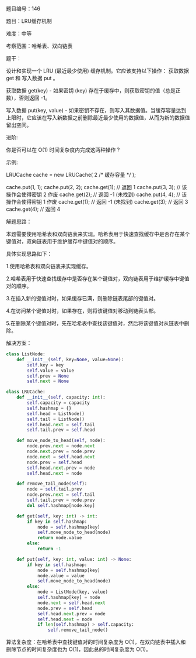 题目编号：146

题目：LRU缓存机制

难度：中等

考察范围：哈希表、双向链表

题干：

设计和实现一个 LRU (最近最少使用) 缓存机制。它应该支持以下操作： 获取数据 get 和 写入数据 put 。

获取数据 get(key) - 如果密钥 (key) 存在于缓存中，则获取密钥的值（总是正数），否则返回 -1。

写入数据 put(key, value) - 如果密钥不存在，则写入其数据值。当缓存容量达到上限时，它应该在写入新数据之前删除最近最少使用的数据值，从而为新的数据值留出空间。

进阶:

你是否可以在 O(1) 时间复杂度内完成这两种操作？

示例:

LRUCache cache = new LRUCache( 2 /* 缓存容量 */ );

cache.put(1, 1);
cache.put(2, 2);
cache.get(1);       // 返回  1
cache.put(3, 3);    // 该操作会使得密钥 2 作废
cache.get(2);       // 返回 -1 (未找到)
cache.put(4, 4);    // 该操作会使得密钥 1 作废
cache.get(1);       // 返回 -1 (未找到)
cache.get(3);       // 返回  3
cache.get(4);       // 返回  4

解题思路：

本题需要使用哈希表和双向链表来实现。哈希表用于快速查找缓存中是否存在某个键值对，双向链表用于维护缓存中键值对的顺序。

具体实现思路如下：

1.使用哈希表和双向链表来实现缓存。

2.哈希表用于快速查找缓存中是否存在某个键值对，双向链表用于维护缓存中键值对的顺序。

3.在插入新的键值对时，如果缓存已满，则删除链表尾部的键值对。

4.在访问某个键值对时，如果存在，则将该键值对移动到链表头部。

5.在删除某个键值对时，先在哈希表中查找该键值对，然后将该键值对从链表中删除。

解决方案：

```python
class ListNode:
    def __init__(self, key=None, value=None):
        self.key = key
        self.value = value
        self.prev = None
        self.next = None

class LRUCache:
    def __init__(self, capacity: int):
        self.capacity = capacity
        self.hashmap = {}
        self.head = ListNode()
        self.tail = ListNode()
        self.head.next = self.tail
        self.tail.prev = self.head

    def move_node_to_head(self, node):
        node.prev.next = node.next
        node.next.prev = node.prev
        node.next = self.head.next
        node.prev = self.head
        self.head.next.prev = node
        self.head.next = node

    def remove_tail_node(self):
        node = self.tail.prev
        node.prev.next = self.tail
        self.tail.prev = node.prev
        del self.hashmap[node.key]

    def get(self, key: int) -> int:
        if key in self.hashmap:
            node = self.hashmap[key]
            self.move_node_to_head(node)
            return node.value
        else:
            return -1

    def put(self, key: int, value: int) -> None:
        if key in self.hashmap:
            node = self.hashmap[key]
            node.value = value
            self.move_node_to_head(node)
        else:
            node = ListNode(key, value)
            self.hashmap[key] = node
            node.next = self.head.next
            node.prev = self.head
            self.head.next.prev = node
            self.head.next = node
            if len(self.hashmap) > self.capacity:
                self.remove_tail_node()

```

算法复杂度：在哈希表中查找键值对的时间复杂度为 O(1)，在双向链表中插入和删除节点的时间复杂度也为 O(1)，因此总的时间复杂度为 O(1)。